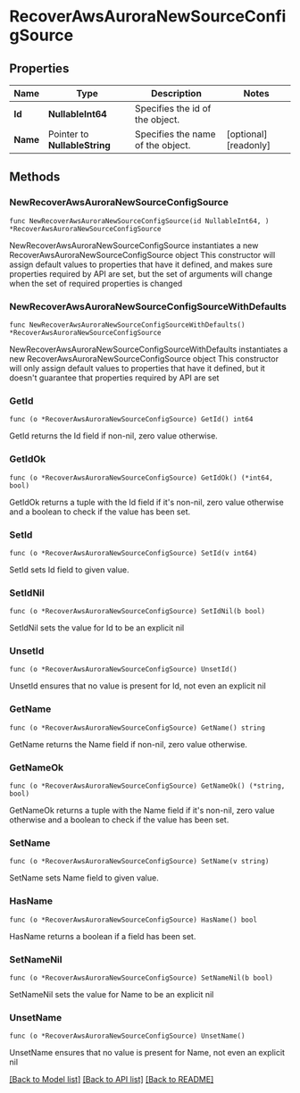 # RecoverAwsAuroraNewSourceConfigSource

## Properties

Name | Type | Description | Notes
------------ | ------------- | ------------- | -------------
**Id** | **NullableInt64** | Specifies the id of the object. | 
**Name** | Pointer to **NullableString** | Specifies the name of the object. | [optional] [readonly] 

## Methods

### NewRecoverAwsAuroraNewSourceConfigSource

`func NewRecoverAwsAuroraNewSourceConfigSource(id NullableInt64, ) *RecoverAwsAuroraNewSourceConfigSource`

NewRecoverAwsAuroraNewSourceConfigSource instantiates a new RecoverAwsAuroraNewSourceConfigSource object
This constructor will assign default values to properties that have it defined,
and makes sure properties required by API are set, but the set of arguments
will change when the set of required properties is changed

### NewRecoverAwsAuroraNewSourceConfigSourceWithDefaults

`func NewRecoverAwsAuroraNewSourceConfigSourceWithDefaults() *RecoverAwsAuroraNewSourceConfigSource`

NewRecoverAwsAuroraNewSourceConfigSourceWithDefaults instantiates a new RecoverAwsAuroraNewSourceConfigSource object
This constructor will only assign default values to properties that have it defined,
but it doesn't guarantee that properties required by API are set

### GetId

`func (o *RecoverAwsAuroraNewSourceConfigSource) GetId() int64`

GetId returns the Id field if non-nil, zero value otherwise.

### GetIdOk

`func (o *RecoverAwsAuroraNewSourceConfigSource) GetIdOk() (*int64, bool)`

GetIdOk returns a tuple with the Id field if it's non-nil, zero value otherwise
and a boolean to check if the value has been set.

### SetId

`func (o *RecoverAwsAuroraNewSourceConfigSource) SetId(v int64)`

SetId sets Id field to given value.


### SetIdNil

`func (o *RecoverAwsAuroraNewSourceConfigSource) SetIdNil(b bool)`

 SetIdNil sets the value for Id to be an explicit nil

### UnsetId
`func (o *RecoverAwsAuroraNewSourceConfigSource) UnsetId()`

UnsetId ensures that no value is present for Id, not even an explicit nil
### GetName

`func (o *RecoverAwsAuroraNewSourceConfigSource) GetName() string`

GetName returns the Name field if non-nil, zero value otherwise.

### GetNameOk

`func (o *RecoverAwsAuroraNewSourceConfigSource) GetNameOk() (*string, bool)`

GetNameOk returns a tuple with the Name field if it's non-nil, zero value otherwise
and a boolean to check if the value has been set.

### SetName

`func (o *RecoverAwsAuroraNewSourceConfigSource) SetName(v string)`

SetName sets Name field to given value.

### HasName

`func (o *RecoverAwsAuroraNewSourceConfigSource) HasName() bool`

HasName returns a boolean if a field has been set.

### SetNameNil

`func (o *RecoverAwsAuroraNewSourceConfigSource) SetNameNil(b bool)`

 SetNameNil sets the value for Name to be an explicit nil

### UnsetName
`func (o *RecoverAwsAuroraNewSourceConfigSource) UnsetName()`

UnsetName ensures that no value is present for Name, not even an explicit nil

[[Back to Model list]](../README.md#documentation-for-models) [[Back to API list]](../README.md#documentation-for-api-endpoints) [[Back to README]](../README.md)


